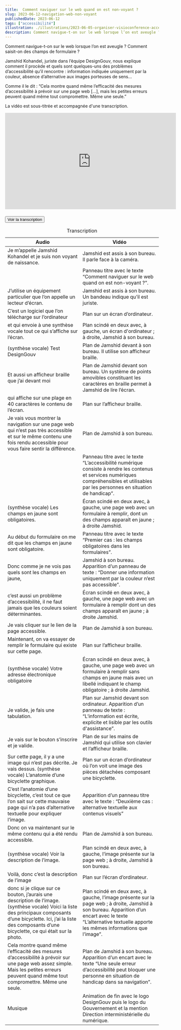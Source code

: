 ```yaml
---
title:  Comment naviguer sur le web quand on est non-voyant ?
slug: 2023-06-12-navigation-web-non-voyant
publishedDate: 2023-06-12
tags: ["accessibilité"]
illustration: ./illustrations/2023-06-05-organiser-visioconference-accessible.png
description: Comment navigue-t-on sur le web lorsque l’on est aveugle ? Comment saisit-on des champs de formulaire ?  
---
```


Comment navigue-t-on sur le web lorsque l’on est aveugle ? Comment saisit-on des champs de formulaire ? 

Jamshid Kohandel, juriste dans l’équipe DesignGouv, nous explique comment il procède et quels sont quelques-uns des problèmes d’accessibilité qu’il rencontre : information indiquée uniquement par la couleur, absence d’alternative aux images porteuses de sens… 

Comme il le dit : “Cela montre quand même l’efficacité des mesures d’accessibilité à prévoir sur une page web […], mais les petites erreurs peuvent quand même tout compromettre. Même une seule.”

La vidéo est sous-titrée et accompagnée d'une transcription.

<iframe width="560" height="315" src="https://www.youtube.com/embed/0ani4NkrRe4" title="YouTube video player" frameborder="0" allow="accelerometer; autoplay; clipboard-write; encrypted-media; gyroscope; picture-in-picture; web-share" allowfullscreen></iframe>
<section class="fr-accordion">
<h3 class="fr-accordion__title">
    <button class="fr-accordion__btn" aria-expanded="false" aria-controls="accordion-video-1">Voir la transcription</button>
</h3>
<div class="fr-collapse fr-mb-4w" id="accordion-video-1">

<div class="fr-table  fr-table--no-caption">
<table>
<caption>Transcription</caption>
<thead>
    <tr>
    <th scope="col">Audio</th>
    <th scope="col">Vidéo</th>
    </tr>
</thead>
<tbody>
    <tr>
    <td>Je m’appelle Jamshid Kohandel et je suis non voyant de naissance.</td>
    <td>Jamshid est assis à son bureau. Il parle face à la caméra.</td>
    </tr>
    <tr>
    <td></td>
    <td>Panneau titre avec le texte “Comment naviguer sur le web quand on est non-voyant ?”.</td>
    </tr>
    <tr>
    <td>J’utilise un équipement particulier que l’on appelle un lecteur d’écran.</td>
    <td>Jamshid est assis à son bureau. Un bandeau indique qu’il est juriste.</td>
    </tr>
    <tr>
    <td>C’est un logiciel que l’on télécharge sur l’ordinateur</td>
    <td>Plan sur un écran d’ordinateur.</td>
    </tr>
    <tr>
    <td>et qui envoie à une synthèse vocale tout ce qui s’affiche sur l’écran.</td>
    <td>Plan scindé en deux avec, à gauche, un écran d'ordinateur ; à droite, Jamshid à son bureau.</td>
    </tr>
    <tr>
    <td>(synthèse vocale) Test DesignGouv</td>
    <td>Plan de Jamshid devant à son bureau. Il utilise son afficheur braille.</td>
    </tr>
    <tr>
    <td>Et aussi un afficheur braille que j’ai devant moi</td>
    <td>Plan de Jamshid devant son bureau. Un système de points amovibles constituant les caractères en braille permet à Jamshid de lire l’écran.</td>
    </tr>
    <tr>
    <td>qui affiche sur une plage en 40 caractères le contenu de l’écran.</td>
    <td>Plan sur l’afficheur braille.</td>
    </tr>
    <tr>
    <td>Je vais vous montrer la navigation sur une page web qui n’est pas très accessible et sur le même contenu une fois rendu accessible pour vous faire sentir la différence.</td>
    <td>Plan de Jamshid à son bureau.</td>
    </tr>
    <tr>
    <td></td>
    <td>Panneau titre avec le texte “L’accessibilité numérique consiste à rendre les contenus et services numériques compréhensibles et utilisables par les personnes en situation de handicap”.</td>
    </tr>
    <tr>
    <td>(synthèse vocale) Les champs en jaune sont obligatoires.</td>
    <td>Écran scindé en deux avec, à gauche, une page web avec un formulaire à remplir, dont un des champs apparaît en jaune ; à droite Jamshid.</td>
    </tr>
    <tr>
    <td>Au début du formulaire on me dit que les champs en jaune sont obligatoire.</td>
    <td>Panneau titre avec le texte “Premier cas : les champs obligatoires dans les formulaires”.</td>
    </tr>
    <tr>
    <td>Donc comme je ne vois pas quels sont les champs en jaune,</td>
    <td>Jamshid à son bureau. Apparition d’un panneau de texte : “Donner une information uniquement par la couleur n’est pas accessible”.</td>
    </tr>
    <tr>
    <td>c’est aussi un problème d’accessibilité, il ne faut jamais que les couleurs soient déterminantes.</td>
    <td>Écran scindé en deux avec, à gauche, une page web avec un formulaire à remplir dont un des champs apparaît en jaune ; à droite Jamshid.</td>
    </tr>
    <tr>
    <td>Je vais cliquer sur le lien de la page accessible.</td>
    <td>Plan de Jamshid à son bureau.</td>
    </tr>
    <tr>
    <td>Maintenant, on va essayer de remplir le formulaire qui existe sur cette page.</td>
    <td>Plan sur l’afficheur braille.</td>
    </tr>
    <tr>
    <td>(synthèse vocale) Votre adresse électronique obligatoire</td>
    <td>Écran scindé en deux avec, à gauche, une page web avec un formulaire à remplir sans champs en jaune mais avec un libellé indiquant le champ obligatoire ; à droite Jamshid.</td>
    </tr>
    <tr>
    <td>Je valide, je fais une tabulation.</td>
    <td>Plan sur Jamshid devant son ordinateur. Apparition d’un panneau de texte : “L’information est écrite, explicite et lisible par les outils d'assistance”.</td>
    </tr>
    <tr>
    <td>Je vais sur le bouton s’inscrire et je valide.</td>
    <td>Plan de sur les mains de Jamshid qui utilise son clavier et l’afficheur braille.</td>
    </tr>
    <tr>
    <td>Sur cette page, il y a une image qui n’est pas décrite. Je vais dessus. (synthèse vocale) L’anatomie d’une bicyclette graphique.</td>
    <td>Plan sur un écran d’ordinateur où l’on voit une image des pièces détachées composant une bicyclette.</td>
    </tr>
    <tr>
    <td>C’est l’anatomie d’une bicyclette, c’est tout ce que l’on sait sur cette mauvaise page qui n’a pas d’alternative textuelle pour expliquer l’image.</td>
    <td>Apparition d’un panneau titre avec le texte : “Deuxième cas : alternative textuelle aux contenus visuels”</td>
    </tr>
    <tr>
    <td>Donc on va maintenant sur le même contenu qui a été rendu accessible.</td>
    <td>Plan de Jamshid à son bureau.</td>
    </tr>
    <tr>
    <td>(synthèse vocale) Voir la description de l’image.</td>
    <td>Plan scindé en deux avec, à gauche, l’image présente sur la page web ; à droite, Jamshid à son bureau.</td>
    </tr>
    <tr>
    <td>Voilà, donc c’est la description de l’image</td>
    <td>Plan sur l’écran d’ordinateur.</td>
    </tr>
    <tr>
    <td>donc si je clique sur ce bouton, j’aurais une description de l’image. (synthèse vocale) Voici la liste des principaux composants d’une bicyclette. Ici, j’ai la liste des composants d’une bicyclette, ce qui était sur la photo.</td>
    <td>Plan scindé en deux avec, à gauche, l’image présente sur la page web ; à droite, Jamshid à son bureau. Apparition d’un encart avec le texte “L’alternative textuelle apporte les mêmes informations que l’image”.</td>
    </tr>
    <tr>
    <td>Cela montre quand même l’efficacité des mesures d’accessibilité à prévoir sur une page web assez simple. Mais les petites erreurs peuvent quand même tout compromettre. Même une seule.</td>
    <td>Plan de Jamshid à son bureau. Apparition d’un encart avec le texte “Une seule erreur d’accessibilité peut bloquer une personne en situation de handicap dans sa navigation”.</td>
    </tr>
    <tr>
    <td>Musique</td>
    <td>Animation de fin avec le logo DesignGouv puis le logo du Gouvernement et la mention Direction interministérielle du numérique.</td>
    </tr>
</tbody>
</table>
</div>

</div></section>

